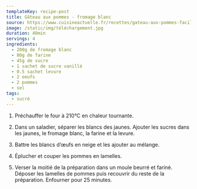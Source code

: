```yaml
---
templateKey: recipe-post
title: Gâteau aux pommes - fromage blanc
source: https://www.cuisineactuelle.fr/recettes/gateau-aux-pommes-facile-au-fromage-blanc-229266
image: /static/img/téléchargement.jpg
duration: 40min
servings: 4
ingredients:
  - 200g de fromage blanc
  - 80g de farine
  - 45g de sucre
  - 1 sachet de sucre vanillé
  - 0.5 sachet levure
  - 2 oeufs
  - 2 pommes
  - sel
tags:
  - sucré
---
```

1. Préchauffer le four à 210°C en chaleur tournante.

2. Dans un saladier, séparer les blancs des jaunes. Ajouter les sucres dans les jaunes, le fromage blanc, la farine et la levure.

3. Battre les blancs d’œufs en neige et les ajouter au mélange.

4. Éplucher et couper les pommes en lamelles.

5. Verser la moitié de la préparation dans un moule beurré et fariné. Déposer les lamelles de pommes puis recouvrir du reste de la préparation. Enfourner pour 25 minutes.